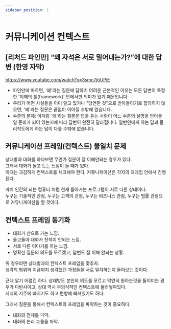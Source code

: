 ```yaml
---
sidebar_position: 1
---
```


# 커뮤니케이션 컨텍스트  


## [리처드 파인만] “왜 자석은 서로 밀어내는가?”에 대한 답변 (한영 자막)  

https://www.youtube.com/watch?v=3smc7jbUPiE  

- 파인만에 따르면, '왜'라는 질문에 답하기 어려운 근본적인 이유는 모든 답변이 특정한 '이해의 틀(framework)' 안에서만 의미가 있기 때문입니다. 
- 우리가 어떤 사실들을 이미 알고 있거나 "당연한 것"으로 받아들이기로 합의하지 않으면, '왜'라는 질문은 끝없이 이어질 수밖에 없습니다.  
- 수준의 문제: 이처럼 '왜'라는 질문은 답을 듣는 사람이 어느 수준의 설명을 받아들일 준비가 되어 있는지에 따라 답변이 완전히 달라집니다. 일반인에게 하는 답과 물리학도에게 하는 답이 다를 수밖에 없습니다.  

## 커뮤니케이션 프레임(컨텍스트) 불일치 문제  

상대방과 대화를 하다보면 무언가 질문이 잘 이해안되는 경우가 있다.   
그래서 대화가 돌고 도는 느낌이 들 때가 있다.   
이때는 과감하게 컨텍스트를 체크해야 한다. 커뮤니케이션은 각자의 프레임 안에서 진행된다.    

마치 인간의 뇌는 컴퓨터 처럼 현재 돌아가는 프로그램이 서로 다른 상태이다.   
누구는 기술적인 관점, 누구는 고객의 관점, 누구는 비즈니스 관점, 누구는 법률 관점으로 커뮤니케이션을 할 것이다.  


## 컨텍스트 프레임 동기화  

- 대화가 산으로 가는 느낌.  
- 돌고돌아 대화가 진척이 안되는 느낌.  
- 서로 다른 이야기를 하는 느낌.  
- 명확한 질문의 의도를 모르겠고, 답변도 잘 이해 안되는 상황.  

위 경우라면 상대방과의 컨텍스트 프레임을 맞추자.    
생각의 범위와 지금까지 생각했던 과정들을 서로 일치하는지 돌아보는 것이다.  

근데 알기 어렵긴 하다. 상대방도 본인의 의도를 모르고 막연히 원하는것을 들이미는 경우가 다반사이고, 상대 역시 무의식적인 컨텍스트에 둘러쌓여있다.  
지식의 저주에 빠지기도 하고 편향에 빠져있기도 하다.  

그래서 질문을 통해서 컨텍스트와 프레임을 파악하는 것이 중요하다.  
- 대화의 전제를 파악.  
- 대화의 논리 흐름을 파악. 